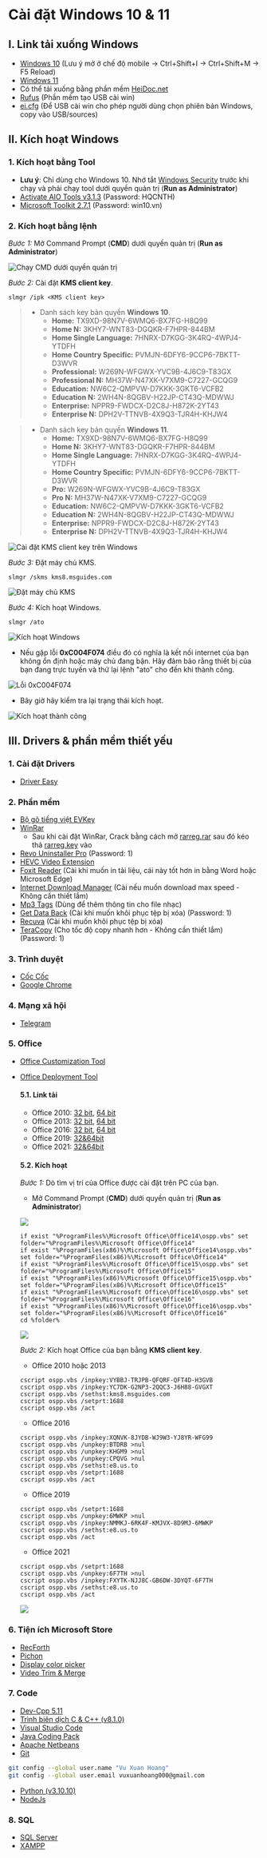 # Cài đặt Windows 10 & 11

## I. Link tải xuống Windows

- [Windows 10](https://www.microsoft.com/en-us/software-download/windows10ISO) (Lưu ý mở ở chế độ mobile -> Ctrl+Shift+I -> Ctrl+Shift+M -> F5 Reload)
- [Windows 11](https://www.microsoft.com/en-us/software-download/windows11)
- Có thể tải xuống bằng phần mềm [HeiDoc.net](software/Windows-ISO-Downloader.exe)
- [Rufus](https://rufus.ie/downloads/) (Phần mềm tạo USB cài win)
- [ei.cfg](software/ei.cfg) (Để USB cài win cho phép người dùng chọn phiên bản Windows, copy vào USB/sources)

## II. Kích hoạt Windows

### 1. Kích hoạt bằng Tool

- **Lưu ý**: Chỉ dùng cho Windows 10. Nhớ tắt [Windows Security](https://www.google.com/search?q=T%E1%BA%AFt+Windows+Security) trước khi chạy và phải chạy tool dưới quyền quản trị (**Run as Administrator**)
- [Activate AIO Tools v3.1.3](software/Activate%20AIO%20Tools%20v3.1.3%20-%20Pass%20giai%20nen%20la%20HQCNTH.7z) (Password: HQCNTH)
- [Microsoft Toolkit 2.7.1](software/Microsoft%20Toolkit%202.7.1.rar) (Password: win10.vn)

### 2. Kích hoạt bằng lệnh

_Bước 1:_ Mở Command Prompt (**CMD**) dưới quyền quản trị (**Run as Administrator**)

![Chạy CMD dưới quyền quản trị](imgs/run-cmd-app-as-admin.png)

_Bước 2:_ Cài đặt **KMS client key**.

```console
slmgr /ipk <KMS client key>
```

> - Danh sách key bản quyền **Windows 10**.
>   - **Home:** TX9XD-98N7V-6WMQ6-BX7FG-H8Q99
>   - **Home N:** 3KHY7-WNT83-DGQKR-F7HPR-844BM
>   - **Home Single Language:** 7HNRX-D7KGG-3K4RQ-4WPJ4-YTDFH
>   - **Home Country Specific:** PVMJN-6DFY6-9CCP6-7BKTT-D3WVR
>   - **Professional:** W269N-WFGWX-YVC9B-4J6C9-T83GX
>   - **Professional N:** MH37W-N47XK-V7XM9-C7227-GCQG9
>   - **Education:** NW6C2-QMPVW-D7KKK-3GKT6-VCFB2
>   - **Education N:** 2WH4N-8QGBV-H22JP-CT43Q-MDWWJ
>   - **Enterprise:** NPPR9-FWDCX-D2C8J-H872K-2YT43
>   - **Enterprise N:** DPH2V-TTNVB-4X9Q3-TJR4H-KHJW4

> - Danh sách key bản quyền **Windows 11**.
>   - **Home:** TX9XD-98N7V-6WMQ6-BX7FG-H8Q99
>   - **Home N:** 3KHY7-WNT83-DGQKR-F7HPR-844BM
>   - **Home Single Language:** 7HNRX-D7KGG-3K4RQ-4WPJ4-YTDFH
>   - **Home Country Specific:** PVMJN-6DFY6-9CCP6-7BKTT-D3WVR
>   - **Pro:** W269N-WFGWX-YVC9B-4J6C9-T83GX
>   - **Pro N:** MH37W-N47XK-V7XM9-C7227-GCQG9
>   - **Education:** NW6C2-QMPVW-D7KKK-3GKT6-VCFB2
>   - **Education N:** 2WH4N-8QGBV-H22JP-CT43Q-MDWWJ
>   - **Enterprise:** NPPR9-FWDCX-D2C8J-H872K-2YT43
>   - **Enterprise N:** DPH2V-TTNVB-4X9Q3-TJR4H-KHJW4

![Cài đặt KMS client key trên Windows](imgs/install-kms-client-key-on-windows.png)

_Bước 3:_ Đặt máy chủ KMS.

```console
slmgr /skms kms8.msguides.com
```

![Đặt máy chủ KMS](imgs/run-command-slmgr-skms.png)

_Bước 4:_ Kích hoạt Windows.

```console
slmgr /ato
```

![Kích hoạt Windows](imgs/run-command-slmgr-ato.png)

- Nếu gặp lỗi **0xC004F074** điều đó có nghĩa là kết nối internet của bạn không ổn định hoặc máy chủ đang bận. Hãy đảm bảo rằng thiết bị của bạn đang trực tuyến và thử lại lệnh "ato" cho đến khi thành công.

![Lỗi 0xC004F074](imgs/fix-0xc004f074-error.png)

- Bây giờ hãy kiểm tra lại trạng thái kích hoạt.

![Kích hoạt thành công](imgs/windows-10-for-free-9.png)

## III. Drivers & phần mềm thiết yếu

### 1. Cài đặt Drivers

- [Driver Easy](software/Driver.Easy.Professional_5.6.15.34863.zip)

### 2. Phần mềm

- [Bộ gõ tiếng việt EVKey](https://evkeyvn.com/)
- [WinRar](https://www.rarlab.com/download.htm)
  - Sau khi cài đặt WinRar, Crack bằng cách mở [rarreg.rar](software/rarreg.rar) sau đó kéo thả [rarreg.key](software/rarreg.key) vào
- [Revo Uninstaller Pro](software/Revo.Uninstaller.Pro_v4.2.1.zip) (Password: 1)
- [HEVC Video Extension](software/Microsoft.HEVCVideoExtension_1.0.32762.0_x64__8wekyb3d8bbwe.Appx)
- [Foxit Reader](software/FoxitReader1011_enu_Setup_Prom.exe) (Cài khi muốn in tài liệu, cái này tốt hơn in bằng Word hoặc Microsoft Edge)
- [Internet Download Manager](software/Internet.Download.Manager_v6.40.Build.10.rar) (Cài nếu muốn download max speed - Không cần thiết lắm)
- [Mp3 Tags](software/mp3tagv304asetup.exe) (Dùng để thêm thông tin cho file nhạc)
- [Get Data Back](software/GetDataBack%204.33%20Full.zip) (Cài khi muốn khôi phục tệp bị xóa) (Password: 1)
- [Recuva](software/rcsetup153.exe) (Cài khi muốn khôi phục tệp bị xóa)
- [TeraCopy](software/TeraCopy_Pro.3.5.BETA.zip) (Cho tốc độ copy nhanh hơn - Không cần thiết lắm) (Password: 1)

### 3. Trình duyệt

- [Cốc Cốc](https://coccoc.com/)
- [Google Chrome](https://www.google.com/intl/vi/chrome/)

### 4. Mạng xã hội

- [Telegram](https://desktop.telegram.org/)

### 5. Office

- [Office Customization Tool](https://config.office.com/deploymentsettings)
- [Office Deployment Tool](https://www.microsoft.com/en-us/download/details.aspx)

  #### 5.1. Link tải

  - Office 2010: [32 bit](https://www.mediafire.com/file/owx1s2k5xp5tni7/MSOPP2k10_w32VLen.zip/file), [64 bit](https://www.mediafire.com/file/3x0fcdpnfpmwa45/MSOPP2k10_64bitVLen.zip/file)
  - Office 2013: [32 bit](https://www.mediafire.com/file/sdh4lvmbxukgwf2/MSOPP2k13_w32VLen.zip/file), [64 bit](https://www.mediafire.com/file/jxktyg8ufw4em7x/MSOPP2k13_64bitVLen.zip/file)
  - Office 2016: [32 bit](), [64 bit]()
  - Office 2019: [32&amp;64bit](https://officecdn.microsoft.com/pr/492350f6-3a01-4f97-b9c0-c7c6ddf67d60/media/en-us/ProPlus2019Retail.img)
  - Office 2021: [32&amp;64bit](https://officecdn.microsoft.com/db/492350f6-3a01-4f97-b9c0-c7c6ddf67d60/media/en-us/ProPlus2021Retail.img)

  #### 5.2. Kích hoạt

  _Bước 1:_ Dò tìm vị trí của Office được cài đặt trên PC của bạn.

  - Mở Command Prompt (**CMD**) dưới quyền quản trị (**Run as Administrator**)

  ![](imgs/open-cmd-with-admin-rights.png)

  ```console
  if exist "%ProgramFiles%\Microsoft Office\Office14\ospp.vbs" set folder="%ProgramFiles%\Microsoft Office\Office14"
  if exist "%ProgramFiles(x86)%\Microsoft Office\Office14\ospp.vbs" set folder="%ProgramFiles(x86)%\Microsoft Office\Office14"
  if exist "%ProgramFiles%\Microsoft Office\Office15\ospp.vbs" set folder="%ProgramFiles%\Microsoft Office\Office15"
  if exist "%ProgramFiles(x86)%\Microsoft Office\Office15\ospp.vbs" set folder="%ProgramFiles(x86)%\Microsoft Office\Office15"
  if exist "%ProgramFiles%\Microsoft Office\Office16\ospp.vbs" set folder="%ProgramFiles%\Microsoft Office\Office16"
  if exist "%ProgramFiles(x86)%\Microsoft Office\Office16\ospp.vbs" set folder="%ProgramFiles(x86)%\Microsoft Office\Office16"
  cd %folder%
  ```

  ![](imgs/activating-office-2010-2013-manually-1.png)

  _Bước 2:_ Kích hoạt Office của bạn bằng **KMS client key**.

  - Office 2010 hoặc 2013

  ```console
  cscript ospp.vbs /inpkey:VYBBJ-TRJPB-QFQRF-QFT4D-H3GVB
  cscript ospp.vbs /inpkey:YC7DK-G2NP3-2QQC3-J6H88-GVGXT
  cscript ospp.vbs /sethst:kms8.msguides.com
  cscript ospp.vbs /setprt:1688
  cscript ospp.vbs /act
  ```

  - Office 2016

  ```console
  cscript ospp.vbs /inpkey:XQNVK-8JYDB-WJ9W3-YJ8YR-WFG99
  cscript ospp.vbs /unpkey:BTDRB >nul
  cscript ospp.vbs /unpkey:KHGM9 >nul
  cscript ospp.vbs /unpkey:CPQVG >nul
  cscript ospp.vbs /sethst:e8.us.to
  cscript ospp.vbs /setprt:1688
  cscript ospp.vbs /act
  ```

  - Office 2019

  ```console
  cscript ospp.vbs /setprt:1688
  cscript ospp.vbs /unpkey:6MWKP >nul
  cscript ospp.vbs /inpkey:NMMKJ-6RK4F-KMJVX-8D9MJ-6MWKP
  cscript ospp.vbs /sethst:e8.us.to
  cscript ospp.vbs /act
  ```

  - Office 2021

  ```console
  cscript ospp.vbs /setprt:1688
  cscript ospp.vbs /unpkey:6F7TH >nul
  cscript ospp.vbs /inpkey:FXYTK-NJJ8C-GB6DW-3DYQT-6F7TH
  cscript ospp.vbs /sethst:e8.us.to
  cscript ospp.vbs /act
  ```

  ![](imgs/activating-office-2010-2013-manually-3.png)

### 6. Tiện ích Microsoft Store

- [RecForth](https://www.microsoft.com/store/productId/9P03BZ82L9F2)
- [Pichon](https://www.microsoft.com/store/productId/9NK8T1KSHFFR)
- [Display color picker](https://www.microsoft.com/store/productId/9NLR7FSCC2CD)
- [Video Trim &amp; Merge](https://www.microsoft.com/store/productId/9PFDGVNPD3ZC)

### 7. Code

- [Dev-Cpp 5.11](software/Dev-Cpp%205.11%20TDM-GCC%204.9.2%20Setup.exe)
- [Trình biên dịch C &amp; C++ (v8.1.0)](software/x86_64-8.1.0-release-posix-seh-rt_v6-rev0.7z)
- [Visual Studio Code](https://code.visualstudio.com/Download)
- [Java Coding Pack](https://code.visualstudio.com/docs/java/java-tutorial)
- [Apache Netbeans](https://netbeans.apache.org/download/index.html)
- [Git](https://git-scm.com/download/win)

```bash
git config --global user.name "Vu Xuan Hoang"
git config --global user.email vuxuanhoang000@gmail.com
```

- [Python (v3.10.10)](https://www.python.org/downloads/release/python-31010/)
- [NodeJs](https://nodejs.org/en/blog/release)

### 8. SQL

- [SQL Server](https://www.microsoft.com/en-us/sql-server/sql-server-downloads)
- [XAMPP](https://sourceforge.net/projects/xampp/files/XAMPP%20Windows/)
